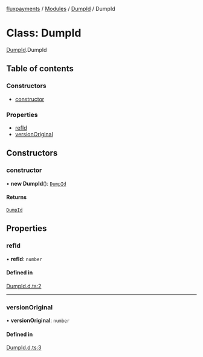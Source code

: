 [fluxpayments](../README.md) / [Modules](../modules.md) / [DumpId](../modules/DumpId.md) / DumpId

# Class: DumpId

[DumpId](../modules/DumpId.md).DumpId

## Table of contents

### Constructors

- [constructor](DumpId.DumpId.md#constructor)

### Properties

- [refId](DumpId.DumpId.md#refid)
- [versionOriginal](DumpId.DumpId.md#versionoriginal)

## Constructors

### constructor

• **new DumpId**(): [`DumpId`](DumpId.DumpId.md)

#### Returns

[`DumpId`](DumpId.DumpId.md)

## Properties

### refId

• **refId**: `number`

#### Defined in

[DumpId.d.ts:2](https://github.com/fluxpayments1/fluxpayments_api_ts/blob/8b9bde6dc6ac051a0793d52f79c70d7a64483cf0/src/types/flux_types/DumpId.d.ts#L2)

___

### versionOriginal

• **versionOriginal**: `number`

#### Defined in

[DumpId.d.ts:3](https://github.com/fluxpayments1/fluxpayments_api_ts/blob/8b9bde6dc6ac051a0793d52f79c70d7a64483cf0/src/types/flux_types/DumpId.d.ts#L3)
